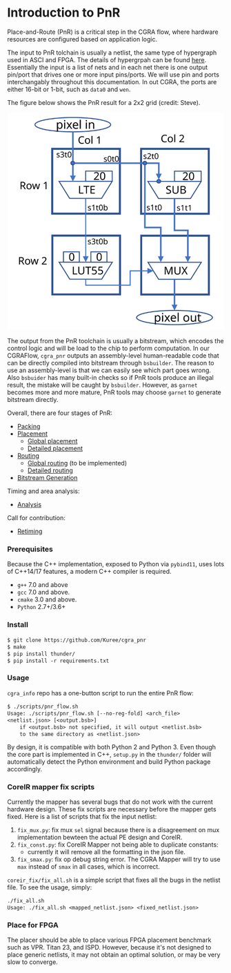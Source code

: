 # Introduction to PnR
Place-and-Route (PnR) is a critical step in the CGRA flow, where hardware
resources are configured based on application logic.

The input to PnR tolchain is usually a netlist, the same type of hypergraph
used in ASCI and FPGA. The details of hypergrpah can be found
[here](https://en.wikipedia.org/wiki/Hypergraph). Essentially the input is a
list of nets and in each net there is one output pin/port that drives one or
more input pins/ports. We will use pin and ports interchangably throughout this
documentation. In out CGRA, the ports are either 16-bit or 1-bit, such as
`data0` and `wen`.

The figure below shows the PnR result for a 2x2 grid (credit: Steve).

![PnR example](img/pnr.svg)

The output from the PnR toolchain is usually a bitstream, which encodes the
control logic and will be load to the chip to perform computation. In our
CGRAFlow, `cgra_pnr` outputs an assembly-level human-readable code that can be
directly compiled into bitstream through `bsbuilder`. The reason to use an
assembly-level is that we can easily see which part goes wrong. Also `bsbuider`
has many built-in checks so if PnR tools produce an illegal result, the mistake
will be caught by `bsbuilder`. However, as `garnet` becomes more and more
mature, PnR tools may choose `garnet` to generate bitstream directly.

Overall, there are four stages of PnR:
- [Packing](packing.md)
- [Placement](placement.md)
  - [Global placement](global-placement.md)
  - [Detailed placement](detailed-placement.md)
- [Routing](routing.md)
  - [Global routing](global-routing.md) (to be implemented)
  - [Detailed routing](detailed-routing.md)
- [Bitstream Generation](bitstream-gen.md)

Timing and area analysis:
- [Analysis](analysis.md)

Call for contribution:
- [Retiming](retiming.md)

### Prerequisites
Because the C++ implementation, exposed to Python via `pybind11`, uses lots
of C++14/17 features, a modern C++ compiler is required.
+ `g++` 7.0 and above
+ `gcc` 7.0 and above.
+ `cmake` 3.0 and above.
+ `Python` 2.7+/3.6+

### Install
```
$ git clone https://github.com/Kuree/cgra_pnr
$ make
$ pip install thunder/
$ pip install -r requirements.txt
```

### Usage
`cgra_info` repo has a one-button script to run the entire PnR flow:
```
$ ./scripts/pnr_flow.sh
Usage: ./scripts/pnr_flow.sh [--no-reg-fold] <arch_file> <netlist.json> [<output.bsb>]
    if <output.bsb> not specified, it will output <netlist.bsb>
    to the same directory as <netlist.json>
```

By design, it is compatible with both Python 2 and Python 3. Even though the
core part is implemented in C++, `setup.py` in the `thunder/` folder will
automatically detect the Python environment and build Python package
accordingly.

### CoreIR mapper fix scripts
Currently the mapper has several bugs that do not work with the current hardware
design. These fix scripts are necessary before the mapper gets fixed. Here is a
list of scripts that fix the input netlist:
1. `fix_mux.py`: fix mux `sel` signal because there is a disagreement on mux
  implementation bewteen the actual PE design and CoreIR.
2. `fix_const.py`: fix CoreIR Mapper not being able to duplicate constants:
    - currently it will remove all the formatting in the json file.
3. `fix_smax.py`: fix op debug string error. The CGRA Mapper will try to use `max`
instead of `smax` in all cases, which is incorrect.

`coreir_fix/fix_all.sh` is a simple script that fixes all the bugs in the netlist
file. To see the usage, simply:
```
./fix_all.sh
Usage: ./fix_all.sh <mapped_netlist.json> <fixed_netlist.json>
```

### Place for FPGA
The placer should be able to place various FPGA placement benchmark such as
VPR. Titan 23, and ISPD. However, because it's not designed to place generic
netlists, it may not obtain an optimal solution, or may be very slow to
converge.
